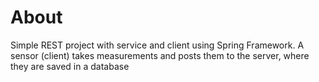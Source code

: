 # About
Simple REST project with service and client using Spring Framework. A sensor (client) takes measurements and posts them to the server, where they are saved in a database